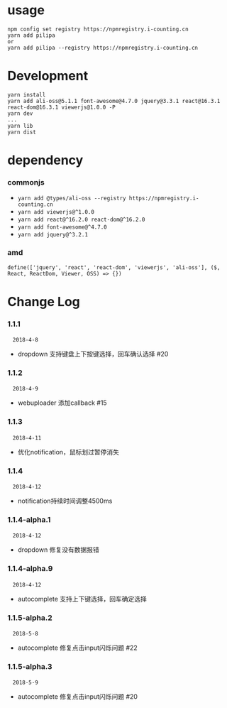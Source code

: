 # usage
```
npm config set registry https://npmregistry.i-counting.cn
yarn add pilipa
or
yarn add pilipa --registry https://npmregistry.i-counting.cn
```

# Development
```
yarn install
yarn add ali-oss@5.1.1 font-awesome@4.7.0 jquery@3.3.1 react@16.3.1 react-dom@16.3.1 viewerjs@1.0.0 -P
yarn dev
...
yarn lib
yarn dist
```

# dependency 
### commonjs
- `yarn add @types/ali-oss --registry https://npmregistry.i-counting.cn`
- `yarn add viewerjs@^1.0.0`
- `yarn add react@^16.2.0 react-dom@^16.2.0`
- `yarn add font-awesome@^4.7.0`
- `yarn add jquery@^3.2.1`

### amd
```
define(['jquery', 'react', 'react-dom', 'viewerjs', 'ali-oss'], ($, React, ReactDom, Viewer, OSS) => {})
```

# Change Log 
### 1.1.1  
  &nbsp;&nbsp; `2018-4-8` 
  - dropdown 支持键盘上下按键选择，回车确认选择 #20

### 1.1.2  
  &nbsp;&nbsp; `2018-4-9` 
  - webuploader 添加callback #15

### 1.1.3  
  &nbsp;&nbsp; `2018-4-11` 
  - 优化notification，鼠标划过暂停消失

### 1.1.4 
  &nbsp;&nbsp; `2018-4-12` 
  - notification持续时间调整4500ms

### 1.1.4-alpha.1 
  &nbsp;&nbsp; `2018-4-12` 
  - dropdown 修复没有数据报错

### 1.1.4-alpha.9 
  &nbsp;&nbsp; `2018-4-12` 
  - autocomplete 支持上下键选择，回车确定选择

### 1.1.5-alpha.2 
  &nbsp;&nbsp; `2018-5-8` 
  - autocomplete 修复点击input闪烁问题 #22

### 1.1.5-alpha.3
  &nbsp;&nbsp; `2018-5-9` 
  - autocomplete 修复点击input闪烁问题 #20
